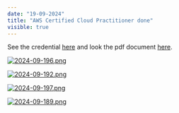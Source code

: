 ```yaml
---
date: "19-09-2024"
title: "AWS Certified Cloud Practitioner done"
visible: true
---
```

See the credential <a href="https://www.credly.com/badges/9caa9661-c060-4b5f-abdc-9f6d23541653" target="_blank">here</a> and look the pdf document <a href="../docs/AWS Certified Cloud Practitioner.pdf" target="_blank">here</a>.

<a href="/images/2024-09-196.png" target="_blank"><img src="/images/2024-09-196.png" alt="2024-09-196.png" /></a>

<a href="/images/2024-09-192.png" target="_blank"><img src="/images/2024-09-192.png" alt="2024-09-192.png" /></a>

<a href="/images/2024-09-197.png" target="_blank"><img src="/images/2024-09-197.png" alt="2024-09-197.png" /></a>

<a href="/images/2024-09-189.png" target="_blank"><img src="/images/2024-09-189.png" alt="2024-09-189.png" /></a>